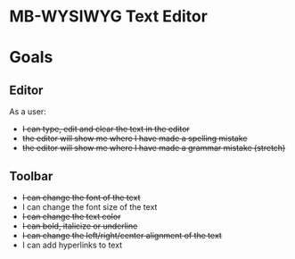 # MB-WYSIWYG Text Editor

# Goals

## Editor

As a user:

- <del>I can type, edit and clear the text in the editor
- <del>the editor will show me where I have made a spelling mistake
- <del>the editor will show me where I have made a grammar mistake (stretch)

## Toolbar

- <del>I can change the font of the text
- I can change the font size of the text
- <del>I can change the text color
- <del>I can bold, italicize or underline
- <del>I can change the left/right/center alignment of the text
- I can add hyperlinks to text
